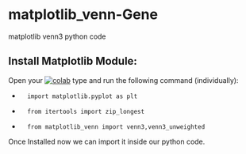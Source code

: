 # matplotlib_venn-Gene
matplotlib venn3 python code

## Install Matplotlib Module:

Open your  <a href="[https://colab.research.google.com/drive/1yPQWnmxWKkHZgsB9hZuzdD6D9r77paLR?usp=sharing](https://colab.research.google.com/drive/1yPQWnmxWKkHZgsB9hZuzdD6D9r77paLR?usp=sharing)" ><img src="https://colab.research.google.com/assets/colab-badge.svg" alt="colab"/></a>  type and run the following command (individually):

 -       import matplotlib.pyplot as plt
 -       from itertools import zip_longest
 -       from matplotlib_venn import venn3,venn3_unweighted

 

Once Installed now we can import it inside our python code.


